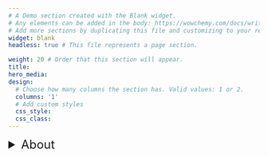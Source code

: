 ```yaml
---
# A Demo section created with the Blank widget.
# Any elements can be added in the body: https://wowchemy.com/docs/writing-markdown-latex/
# Add more sections by duplicating this file and customizing to your requirements.
widget: blank
headless: true # This file represents a page section.

weight: 20 # Order that this section will appear.
title:
hero_media: 
design:
  # Choose how many columns the section has. Valid values: 1 or 2.
  columns: '1'
  # Add custom styles
  css_style:
  css_class:
---
```





<details>
<summary style="font-size: 24px; border: none;">About</summary>
<p style="border: none; margin-left: 0;">
Multimodal AI combines multiple types of data (image, text, audio, etc) via machine learning models and algorithms to achieve better performance. Multimodal AI is key for AI research and applications including healthcare, net zero, finance, robotics, and manufacturing. Multimodal AI in these areas is challenging due to the inherent complexity of data integration and the limited availability of labelled data. Unimodal AI for a single type of data input is maturing at an accelerating pace, thus creating vast opportunities for tackling multimodal AI challenges.
</p><p style="border: none; margin-left: 0;">
MultimodalAI’23 brings together researchers and practitioners from AI, data science, and various scientific and application domains to discuss problems and challenges, share experiences and solutions, explore collaborations and future directions, and build networks and a vibrant community on multimodal AI. We have three keynote speakers covering academic research, industrial research, and industrial applications: <a href="https://homepages.inf.ed.ac.uk/mlap/">Professor Mirella Lapata</a> (University of Edinburgh, UKRI Turing AI World-Leading Researcher Fellow), <a href="https://www.cantab.net/users/yutian.chen/index.html">Dr Yutian Chen</a> (Google DeepMind, AlphaGo Developer), and <a href="https://www.linkedin.com/in/cyyam/?originalSubdomain=uk">Dr Chew-Yean Yam</a> (Microsoft, Principal Data and Applied Scientist).
</p><p style="border: none; margin-left: 0;">
We offer participants opportunities to give 3-min pitches and present posters, with four prizes (£150 each) in total for the best pitches and best posters. You may submit proposals for a pitch and/or poster when you register. We will confirm accepted pitches and posters in the week ending June 17th.
</p><p style="border: none; margin-left: 0;">
Should you require assistance with accessibility for this event, or if you have any other special requirements, or if you would like to discuss your needs with the organizing team, please <a href="#contact">contact us</a>. We will do our best to fulfill your requirements to allow you to fully participate in this event.
</p><p style="border: none; margin-left: 0;">
Join this interdisciplinary event to create a diverse community that shapes and builds the future of multimodal AI research and developments.
</p><p style="border: none; margin-left: 0;">
<b>Welcome to share the workshop flyer in <a href="media/flyer.pdf">PDF</a> with your network.</b>
</p>
</details>

